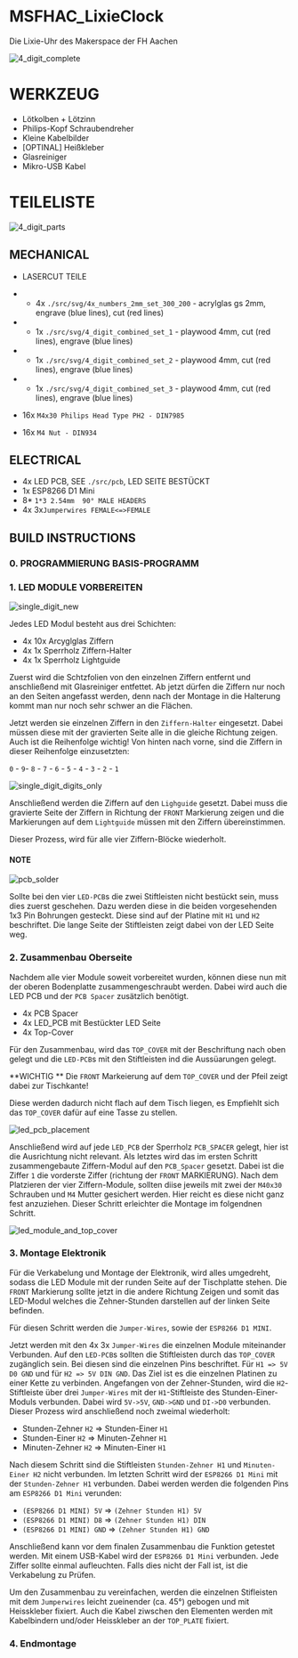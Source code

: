 # MSFHAC_LixieClock

Die Lixie-Uhr des Makerspace der FH Aachen

![4_digit_complete](./documentation/images/4_digit_complete.jpg)




# WERKZEUG

* Lötkolben + Lötzinn
* Philips-Kopf Schraubendreher
* Kleine Kabelbilder
* [OPTINAL] Heißkleber
* Glasreiniger
* Mikro-USB Kabel


# TEILELISTE


![4_digit_parts](./documentation/images/4_digit_parts.jpg)


## MECHANICAL

* LASERCUT TEILE
* *  4x `./src/svg/4x_numbers_2mm_set_300_200` - acrylglas gs 2mm, engrave (blue lines), cut (red lines)
* *  1x `./src/svg/4_digit_combined_set_1` - playwood 4mm, cut (red lines), engrave (blue lines)
* *  1x `./src/svg/4_digit_combined_set_2` - playwood 4mm, cut (red lines), engrave (blue lines)
* *  1x `./src/svg/4_digit_combined_set_3` - playwood 4mm, cut (red lines), engrave (blue lines)


* 16x `M4x30 Philips Head Type PH2 - DIN7985`
* 16x `M4 Nut - DIN934`

## ELECTRICAL

* 4x LED PCB, SEE `./src/pcb`, LED SEITE BESTÜCKT
* 1x ESP8266 D1 Mini
* 8* `1*3 2.54mm  90° MALE HEADERS`
* 4x 3x`Jumperwires FEMALE<=>FEMALE`






## BUILD INSTRUCTIONS


### 0. PROGRAMMIERUNG BASIS-PROGRAMM





### 1. LED MODULE VORBEREITEN


![single_digit_new](./documentation/images/single_digit_new.jpg)

Jedes LED Modul besteht aus drei Schichten:

* 4x 10x Arcyglglas Ziffern
* 4x 1x Sperrholz Ziffern-Halter
* 4x 1x Sperrholz Lightguide


Zuerst wird die Schtzfolien von den einzelnen Ziffern entfernt und anschließend mit Glasreiniger entfettet.
Ab jetzt dürfen die Ziffern nur noch an den Seiten angefasst werden, denn nach der Montage in die Halterung kommt man nur noch sehr schwer an die Flächen.

Jetzt werden sie einzelnen Ziffern in den `Ziffern-Halter` eingesetzt. Dabei müssen diese mit der gravierten Seite alle  in die gleiche Richtung zeigen.
Auch ist die Reihenfolge wichtig!
Von hinten nach vorne, sind die Ziffern in dieser Reihenfolge einzusetzten:

`0` - `9`- `8` - `7` - `6` - `5` - `4` - `3` - `2` - `1`  


![single_digit_digits_only](./documentation/images/single_digit_digits_only.jpg)

Anschließend werden die Ziffern auf den `Lighguide` gesetzt. Dabei muss die gravierte Seite der Ziffern in  Richtung der `FRONT` Markierung zeigen und die Markierungen auf dem `Lightguide` müssen mit den Ziffern übereinstimmen.

Dieser Prozess, wird für alle vier Ziffern-Blöcke wiederholt.



#### NOTE

![pcb_solder](./documentation/images/pcb_solder.jpg)

Sollte bei den vier `LED-PCB`s die zwei Stiftleisten nicht bestückt sein, muss dies zuerst geschehen.
Dazu werden diese in die beiden vorgesehenden 1x3 Pin Bohrungen gesteckt. Diese sind auf der Platine mit `H1` und `H2` beschriftet.
Die lange Seite der Stiftleisten zeigt dabei von der LED Seite weg.

### 2. Zusammenbau Oberseite

Nachdem alle vier Module soweit vorbereitet wurden, können diese nun mit der oberen Bodenplatte zusammengeschraubt werden.
Dabei wird auch die LED PCB und der `PCB Spacer` zusätzlich benötigt.

* 4x PCB Spacer
* 4x LED_PCB mit Bestückter LED Seite
* 4x Top-Cover


Für den Zusammenbau, wird das `TOP_COVER` mit der Beschriftung nach oben gelegt und die `LED-PCB`s mit den Stiftleisten ind die Aussüarungen gelegt.

**WICHTIG ** Die `FRONT` Markeierung auf dem `TOP_COVER` und der Pfeil zeigt dabei zur Tischkante!

Diese werden dadurch nicht flach auf dem Tisch liegen, es Empfiehlt sich das `TOP_COVER` dafür auf eine Tasse zu stellen.

![led_pcb_placement](./documentation/images/led_pcb_placement.jpg)


Anschließend wird auf jede `LED_PCB` der Sperrholz `PCB_SPACER` gelegt, hier ist die Ausrichtung nicht relevant.
Als letztes wird das im ersten Schritt zusammengebaute Ziffern-Modul auf den `PCB_Spacer` gesetzt.
Dabei ist die Ziffer `1` die vorderste Ziffer (richtung der `FRONT` MARKIERUNG).
Nach dem Platzieren der vier Ziffern-Module, sollten diise jeweils mit zwei der `M40x30` Schrauben und `M4` Mutter gesichert werden.
Hier reicht es diese nicht ganz fest anzuziehen. Dieser Schritt erleichter die Montage im folgendnen Schritt.

![led_module_and_top_cover](./documentation/images/led_module_and_top_cover.jpg)


### 3. Montage Elektronik

Für die Verkabelung und Montage der Elektronik, wird alles umgedreht, sodass die LED Module mit der runden Seite auf der Tischplatte stehen.
Die `FRONT` Markierung sollte jetzt in die andere Richtung Zeigen und somit das LED-Modul welches die Zehner-Stunden darstellen auf der linken  Seite befinden.

Für diesen Schritt werden die `Jumper-Wires`, sowie der `ESP8266 D1 MINI`.

Jetzt werden mit den 4x 3x `Jumper-Wires` die einzelnen Module miteinander Verbunden. Auf den `LED-PCB`s sollten die Stiftleisten durch das `TOP_COVER` zugänglich sein. Bei diesen sind die einzelnen Pins beschriftet. Für `H1 => 5V D0 GND` und für `H2 => 5V DIN GND`. Das Ziel ist es die einzelnen Platinen zu einer Kette zu verbinden. 
Angefangen von der Zehner-Stunden, wird die `H2`-Stiftleiste über drei `Jumper-Wires` mit der `H1`-Stiftleiste des Stunden-Einer-Moduls verbunden.
Dabei wird `5V->5V`, `GND->GND` und `DI->D0` verbunden.
Dieser Prozess wird anschließend noch zweimal wiederholt:

* Stunden-Zehner `H2` => Stunden-Einer `H1`
* Stunden-Einer `H2` => Minuten-Zehner `H1`
* Minuten-Zehner `H2` => Minuten-Einer `H1`

Nach diesem Schritt sind die Stiftleisten  `Stunden-Zehner H1` und `Minuten-Einer H2` nicht verbunden.
Im letzten Schritt wird der `ESP8266 D1 Mini` mit der `Stunden-Zehner H1` verbunden.
Dabei werden werden die folgenden Pins am `ESP8266 D1 Mini` verunden:

* `(ESP8266 D1 MINI) 5V` => `(Zehner Stunden H1) 5V`
* `(ESP8266 D1 MINI) D8` => `(Zehner Stunden H1) DIN`
* `(ESP8266 D1 MINI) GND` => `(Zehner Stunden H1) GND`

Anschließend kann vor dem finalen Zusammenbau die Funktion getestet werden.
Mit einem USB-Kabel wird der `ESP8266 D1 Mini` verbunden. Jede Ziffer sollte einmal aufleuchten.
Falls dies nicht der Fall ist, ist die Verkabelung zu Prüfen.

Um den Zusammenbau zu vereinfachen, werden die einzelnen Stifleisten mit dem `Jumperwires` leicht zueinender (ca. 45°) gebogen und mit Heisskleber fixiert.
Auch die Kabel ziwschen den Elementen werden mit Kabelbindern und/oder Heisskleber an der `TOP_PLATE` fixiert.

### 4. Endmontage


